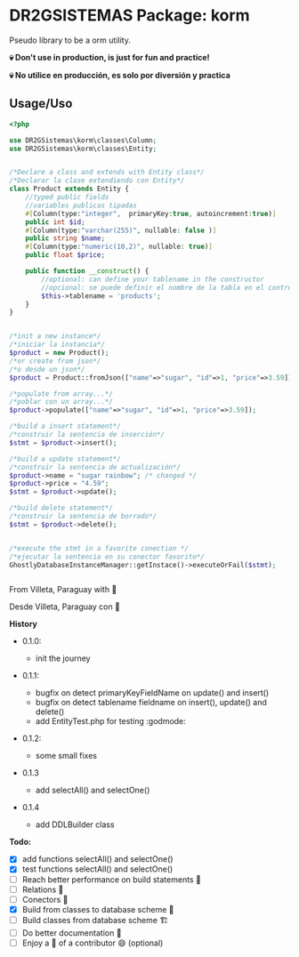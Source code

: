 # DR2GSISTEMAS Package: korm

Pseudo library to be a orm utility.

**:skull: Don't use in production, is just for fun and practice!**

**:skull: No utilice en producción, es solo por diversión y practica**

## Usage/Uso

````PHP
<?php

use DR2GSistemas\korm\classes\Column;
use DR2GSistemas\korm\classes\Entity;


/*Declare a class and extends with Entity class*/
/*Declarar la clase extendiendo con Entity*/
class Product extends Entity {
    //typed public fields
    //variables publicas tipadas
    #[Column(type:"integer",  primaryKey:true, autoincrement:true)]
    public int $id;
    #[Column(type:"varchar(255)", nullable: false )]
    public string $name;
    #[Column(type:"numeric(10,2)", nullable: true)]
    public float $price;

    public function __construct() {
        //optional: can define your tablename in the constructor
        //opcional: se puede definir el nombre de la tabla en el contructor
        $this->tablename = 'products';
    }
}


/*init a new instance*/
/*iniciar la instancia*/
$product = new Product();
/*or create from json*/
/*o desde un json*/
$product = Product::fromJson(["name"=>"sugar", "id"=>1, "price"=>3.59]);

/*populate from array...*/
/*poblar con un array...*/
$product->populate(["name"=>"sugar", "id"=>1, "price"=>3.59]);

/*build a insert statement*/
/*construir la sentencia de inserción*/
$stmt = $product->insert();

/*build a update statement*/
/*construir la sentencia de actualización*/
$product->name = "sugar rainbow"; /* changed */
$product->price = "4.59";
$stmt = $product->update();

/*build delete statement*/
/*construir la sentencia de borrado*/
$stmt = $product->delete();


/*execute the stmt in a favorite conection */
/*ejecutar la sentencia en su conector favorito*/
GhostlyDatabaseInstanceManager::getInstace()->executeOrFail($stmt);



````
From Villeta, Paraguay with :sparkling_heart:

Desde Villeta, Paraguay con :sparkling_heart:

**History**

- 0.1.0:
    - init the journey

- 0.1.1:
    - bugfix on detect primaryKeyFieldName on update() and insert()
    - bugfix on detect tablename fieldname on insert(), update() and delete()
    - add EntityTest.php for testing :godmode:

- 0.1.2:
    - some small fixes

- 0.1.3
    - add selectAll() and selectOne()

- 0.1.4
    - add DDLBuilder class

**Todo:**

- [x] add functions selectAll() and selectOne()
- [x] test functions selectAll() and selectOne()
- [ ] Reach better performance on build statements :speedboat:
- [ ] Relations :link:
- [ ] Conectors :electric_plug:
- [x] Build from classes to database scheme :electric_plug:
- [ ] Build classes from database scheme :building_construction:
- [ ] Do better documentation :book:
- [ ] Enjoy a :beer: of a contributor :smile: (optional)
